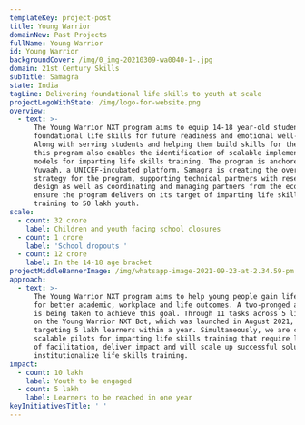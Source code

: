 ```yaml
---
templateKey: project-post
title: Young Warrior
domainNew: Past Projects
fullName: Young Warrior
id: Young Warrior
backgroundCover: /img/0_img-20210309-wa0040-1-.jpg
domain: 21st Century Skills
subTitle: Samagra
state: India
tagLine: Delivering foundational life skills to youth at scale
projectLogoWithState: /img/logo-for-website.png
overview:
  - text: >-
      The Young Warrior NXT program aims to equip 14-18 year-old students with
      foundational life skills for future readiness and emotional well-being.
      Along with serving students and helping them build skills for the future,
      this program also enables the identification of scalable implementation
      models for imparting life skills training. The program is anchored in
      Yuwaah, a UNICEF-incubated platform. Samagra is creating the overall
      strategy for the program, supporting technical partners with research and
      design as well as coordinating and managing partners from the ecosystem to
      ensure the program delivers on its target of imparting life skills
      training to 50 lakh youth.
scale:
  - count: 32 crore
    label: Children and youth facing school closures
  - count: 1 crore
    label: 'School dropouts '
  - count: 12 crore
    label: In the 14-18 age bracket
projectMiddleBannerImage: /img/whatsapp-image-2021-09-23-at-2.34.59-pm.jpeg
approach:
  - text: >-
      The Young Warrior NXT program aims to help young people gain life skills
      for better academic, workplace and life outcomes. A two-pronged approach
      is being taken to achieve this goal. Through 11 tasks across 5 life skills
      on the Young Warrior NXT Bot, which was launched in August 2021, we are
      targeting 5 lakh learners within a year. Simultaneously, we are curating
      scalable pilots for imparting life skills training that require low levels
      of facilitation, deliver impact and will scale up successful solutions and
      institutionalize life skills training.
impact:
  - count: 10 lakh
    label: Youth to be engaged
  - count: 5 lakh
    label: Learners to be reached in one year
keyInitiativesTitle: ' '
---
```


